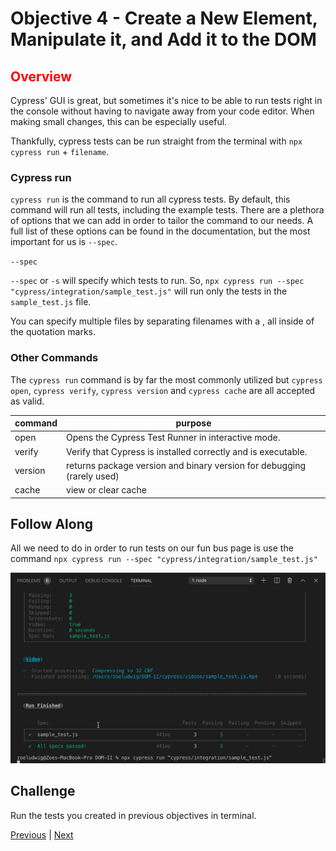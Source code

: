 # Objective 4 - Create a New Element, Manipulate it, and Add it to the DOM

## <span style="color:red">Overview</span>

Cypress' GUI is great, but sometimes it's nice to be able to run tests right in the console without having to navigate away from your code editor. When making small changes, this can be especially useful.

Thankfully, cypress tests can be run straight from the terminal with `npx cypress run` + `filename`.

### Cypress run

`cypress run` is the command to run all cypress tests. By default, this command will run all tests, including the example tests. There are a plethora of options that we can add in order to tailor the command to our needs. A full list of these options can be found in the documentation, but the most important for us is `--spec`.

`--spec`

`--spec` or `-s` will specify which tests to run. So, `npx cypress run --spec "cypress/integration/sample_test.js"` will run only the tests in the `sample_test.js` file.

You can specify multiple files by separating filenames with a , all inside of the quotation marks.

### Other Commands

The `cypress run` command is by far the most commonly utilized but `cypress open`, `cypress verify`, `cypress version` and `cypress cache` are all accepted as valid.

command	  | purpose
|---------|----------|
open	    | Opens the Cypress Test Runner in interactive mode.
verify	  | Verify that Cypress is installed correctly and is executable.
version	  | returns package version and binary version for debugging (rarely used)
cache	    | view or clear cache

## Follow Along

All we need to do in order to run tests on our fun bus page is use the command `npx cypress run --spec "cypress/integration/sample_test.js"`

![3RZCcRr](3RZCcRr.gif)

## Challenge

Run the tests you created in previous objectives in terminal.



[Previous](./Object_3.md) | [Next](./Understanding.md)


